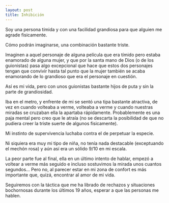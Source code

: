 ```yaml
---
layout: post
title: Inhibición
---
```

Soy una persona tímida y con una facilidad grandiosa para que alguien me agrade fisicamente.

Cómo podrán imaginarse, una combinación bastante triste.

Imaginen a aquel personaje de alguna película que era tímido pero estaba enamorado de alguna mujer, y que por la santa mano de Dios (o de los guionistas) pasa algo excepcional que hace que estos dos personajes tengan que convivir hasta tal punto que la mujer también se acaba enamorando de lo grandioso que era el personaje en cuestión.

Así es mi vida, pero con unos guionistas bastante hijos de puta y sin la parte de grandiosidad.

Iba en el metro, y enfrente de mi se sentó una tipa bastante atractiva, de vez en cuando volteaba a verme, volteaba a verme y cuando nuestras miradas se cruzaban ella la apartaba rápidamente. Probablemente es una paja mental pero creo que le atraía (no se descarta la posibilidad de que no pudiera creer la triste suerte de algunos fisicamente).

Mi instinto de supervivencia luchaba contra el de perpetuar la especie.

Ni siquiera era muy mi tipo de niña, no tenía nada destacable (exceptuando el mechón rosa) y aún así era un sólido 9/10 en mi escala.

La peor parte fue al final, ella en un último intento de hablar, empezó a voltear a verme más seguido e incluso sostuvimos la mirada unos cuantos segundos... Pero no, al parecer estar en mi zona de confort es más importante que, quizá, encontrar al amor de mi vida.

Seguiremos con la táctica que me ha librado de rechazos y situaciones bochornosas durante los últimos 19 años, esperar a que las personas me hablen.
